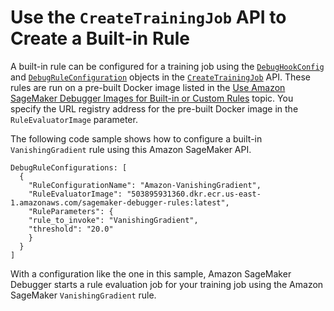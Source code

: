 # Use the `CreateTrainingJob` API to Create a Built\-in Rule<a name="debugger-built-in-rules-api"></a>

A built\-in rule can be configured for a training job using the [ `DebugHookConfig`](https://docs.aws.amazon.com/sagemaker/latest/APIReference/API_DebugHookConfig.html) and [ `DebugRuleConfiguration`](https://docs.aws.amazon.com/sagemaker/latest/APIReference/API_DebugRuleConfiguration.html) objects in the [ `CreateTrainingJob`](https://docs.aws.amazon.com/sagemaker/latest/APIReference/API_CreateTrainingJob.html) API\. These rules are run on a pre\-built Docker image listed in the [Use Amazon SageMaker Debugger Images for Built\-in or Custom Rules](debugger-docker-images-rules.md) topic\. You specify the URL registry address for the pre\-built Docker image in the `RuleEvaluatorImage` parameter\.

The following code sample shows how to configure a built\-in `VanishingGradient` rule using this Amazon SageMaker API\.

```
DebugRuleConfigurations: [
  {
    "RuleConfigurationName": "Amazon-VanishingGradient",
    "RuleEvaluatorImage": "503895931360.dkr.ecr.us-east-1.amazonaws.com/sagemaker-debugger-rules:latest",
	"RuleParameters": {
	"rule_to_invoke": "VanishingGradient",
	"threshold": "20.0"
    }
  }
]
```

With a configuration like the one in this sample, Amazon SageMaker Debugger starts a rule evaluation job for your training job using the Amazon SageMaker `VanishingGradient` rule\.